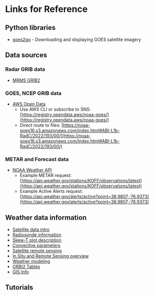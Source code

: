 # Links for Reference

## Python libraries
- [goes2go](https://github.com/blaylockbk/goes2go) - Downloading and displaying GOES satellite imagery

## Data sources
### Radar GRIB data
- [MRMS GRIB2](https://mrms.ncep.noaa.gov/data/)

### GOES, NCEP GRIB data
- [AWS Open Data](https://registry.opendata.aws/noaa-goes/)
    - Use AWS CLI or subscribe to SNS: [https://registry.opendata.aws/noaa-goes/](https://registry.opendata.aws/noaa-goes/)
    - Direct route to files: [https://noaa-goes16.s3.amazonaws.com/index.html#ABI-L1b-RadC/2022/193/00/](https://noaa-goes16.s3.amazonaws.com/index.html#ABI-L1b-RadC/2022/193/00/)

### METAR and Forecast data 
- [NOAA Weather API](https://api.weather.gov/openapi.json)
    - Example METAR request: [https://api.weather.gov/stations/KOFF/observations/latest](https://api.weather.gov/stations/KOFF/observations/latest)
    - Example Active Alerts request: [https://api.weather.gov/alerts/active?point=38.9807,-76.9373](https://api.weather.gov/alerts/active?point=38.9807,-76.9373)


## Weather data information
- [Satellite data intro](https://severeweather.wmo.int/TCFW/RAIV_Workshop2018/11_IntroSatellites_JackBeven.pdf)
- [Radiosonde information](https://www.weather.gov/jetstream/radiosonde)
- [Skew-T plot description](https://www.weather.gov/jetstream/skewt)
- [Convective parameters](https://www.weather.gov/source/zhu/ZHU_Training_Page/convective_parameters/skewt/skewtinfo.html)
- [Satellite remote sensing](https://appliedsciences.nasa.gov/sites/default/files/D1P3_Fundamentals.pdf)
- [In Situ and Remote Sensing overview](https://www.e-education.psu.edu/meteo3/node/2224)
- [Weather modeling](http://www.atmo.arizona.edu/students/courselinks/fall09/atmo336/lectures/sec6/modeling.html)
- [GRBI2 Tables](https://www.nco.ncep.noaa.gov/pmb/docs/grib2/grib2_doc/)
- [GIS Info](https://michaelminn.net/tutorials/gis-data/index.html)

## Tutorials